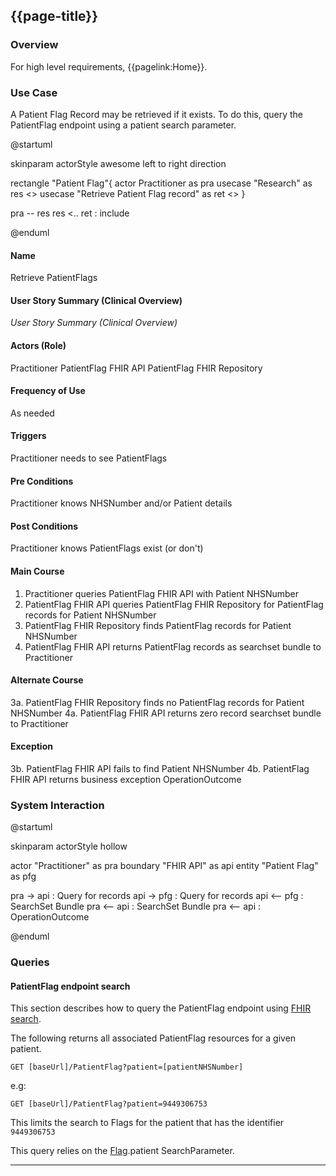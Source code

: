 ## {{page-title}}

### Overview

For high level requirements, {{pagelink:Home}}.

### Use Case

A Patient Flag Record may be retrieved if it exists. To do this, query the PatientFlag endpoint using a patient search parameter.


<plantuml>
@startuml

skinparam actorStyle awesome
left to right direction

rectangle "Patient Flag"{
actor Practitioner as pra
usecase "Research" as res <<abstract>>
usecase "Retrieve Patient Flag record" as ret <<abstract>>
}

pra -- res
res <.. ret : include

@enduml
</plantuml>

#### Name

Retrieve PatientFlags

#### User Story Summary (Clinical Overview)

*User Story Summary (Clinical Overview)*

#### Actors (Role)

Practitioner
PatientFlag FHIR API
PatientFlag FHIR Repository

#### Frequency of Use

As needed

#### Triggers

Practitioner needs to see PatientFlags

#### Pre Conditions

Practitioner knows NHSNumber and/or Patient details

#### Post Conditions

Practitioner knows PatientFlags exist (or don't)

#### Main Course

1. Practitioner queries PatientFlag FHIR API with Patient NHSNumber
2. PatientFlag FHIR API queries PatientFlag FHIR Repository for PatientFlag records for Patient NHSNumber
3. PatientFlag FHIR Repository finds PatientFlag records for Patient NHSNumber
4. PatientFlag FHIR API returns PatientFlag records as searchset bundle to Practitioner

#### Alternate Course

3a. PatientFlag FHIR Repository finds no PatientFlag records for Patient NHSNumber
4a. PatientFlag FHIR API returns zero record searchset bundle to Practitioner

#### Exception

3b. PatientFlag FHIR API fails to find Patient NHSNumber
4b. PatientFlag FHIR API returns business exception OperationOutcome

### System Interaction

<plantuml>
@startuml

skinparam actorStyle hollow

actor        "Practitioner"     as pra
boundary     "FHIR API"         as api
entity       "Patient Flag"     as pfg

pra ->  api : Query for records
api ->  pfg : Query for records
api <-- pfg : SearchSet Bundle
pra <-- api : SearchSet Bundle
pra <-- api : OperationOutcome

@enduml
</plantuml>

### Queries

#### PatientFlag endpoint search

This section describes how to query the PatientFlag endpoint using [FHIR search](https://www.hl7.org/fhir/search.html).

The following returns all associated PatientFlag resources for a given patient.

```
GET [baseUrl]/PatientFlag?patient=[patientNHSNumber]
```

e.g:

```
GET [baseUrl]/PatientFlag?patient=9449306753
```
This limits the search to Flags for the patient that has the identifier `9449306753`

This query relies on the [Flag](http://www.hl7.org/fhir/R4/flag.html#search).patient SearchParameter.

---